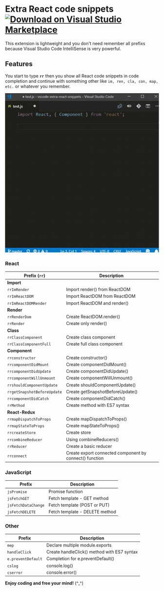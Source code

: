 # Extra React code snippets [![Download on Visual Studio Marketplace](https://img.shields.io/badge/Marketplace-v0.0.24-blue.svg)](https://marketplace.visualstudio.com/items?itemName=KhoiLe.extra-react-snippets)

This extension is lightweight and you don't need remember all prefixs because Visual Studio Code IntelliSense is very powerful.

## Features

You start to type **`rr`** then you show all React code snippets in code completion and continue with something other like `im, ren, cla, con, map, etc.` or whatever you remember.

![Demo](./images/demo.gif)

### React
|Prefix (`rr`)|Description|
|---|---|
|**Import**||
|`rrImRender`|Import render() from ReactDOM|
|`rrImReactDOM`|Import ReactDOM from ReactDOM|
|`rrImReactDOMRender`|Import ReactDOM and render()|
|**Render**||
|`rrRenderDom`|Create ReactDOM.render()|
|`rrRender`|Create only render()|
|**Class**||
|`rrClassComponent`|Create class component|
|`rrClassComponentFull`|Create full class component|
|**Component**||
|`rrconstructor`|Create constructor()|
|`rrcomponentDidMount`|Create componentDidMount()|
|`rrcomponentDidUpdate`|Create componentDidUpdate()|
|`rrcomponentWillUnmount`|Create componentWillUnmount()|
|`rrshouldComponentUpdate`|Create shouldComponentUpdate()|
|`rrgetSnapshotBeforeUpdate`|Create getSnapshotBeforeUpdate()|
|`rrcomponentDidCatch`|Create componentDidCatch()|
|`rrMethod`|Create method with ES7 syntax|
|**React-Redux**||
|`rrmapDispatchToProps`|Create mapDispatchToProps()|
|`rrmapStateToProps`|Create mapStateToProps()|
|`rrcreateStore`|Create store|
|`rrcombineReducer`|Using combineReducers()|
|`rrReducer`|Create a basic reducer|
|`rrconnect`|Create export connected component by connect() function|

### JavaScript
|Prefix|Description|
|---|---|
|`jsPromise`|Promise function|
|`jsFetchGET`|Fetch template - GET method|
|`jsFetchDataChange`|Fetch template (POST or PUT)|
|`jsFetchDELETE`|Fetch template - DELETE method|


### Other
|Prefix|Description|
|---|---|
|`mep`|Declare multiple module.exports|
|`handleClick`|Create handleClick() method with ES7 syntax|
|`e.preventDefault`|Completion for e.preventDefault()|
|`cslog`|console.log()|
|`cserror`|console.error()|

**Enjoy coding and free your mind!** (^_^)
